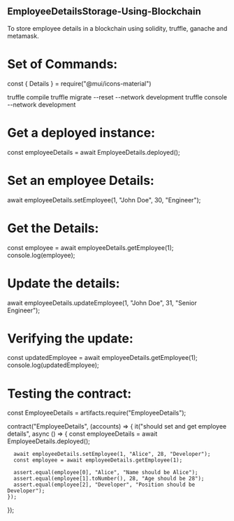 ## EmployeeDetailsStorage-Using-Blockchain
To store employee details in a blockchain using solidity, truffle, ganache and metamask.

# Set of Commands:
  const { Details } = require("@mui/icons-material")

  truffle compile
  truffle migrate --reset --network development
  truffle console --network development

# Get a deployed instance:
  const employeeDetails = await EmployeeDetails.deployed();

# Set an employee Details:
  await employeeDetails.setEmployee(1, "John Doe", 30, "Engineer");

#  Get the Details:
  const employee = await employeeDetails.getEmployee(1);
  console.log(employee);

#  Update the details:
  await employeeDetails.updateEmployee(1, "John Doe", 31, "Senior Engineer");

#  Verifying the update:
  const updatedEmployee = await employeeDetails.getEmployee(1);
  console.log(updatedEmployee);


# Testing the contract:
  const EmployeeDetails = artifacts.require("EmployeeDetails");
  
  contract("EmployeeDetails", (accounts) => {
    it("should set and get employee details", async () => {
      const employeeDetails = await EmployeeDetails.deployed();
      
      await employeeDetails.setEmployee(1, "Alice", 28, "Developer");
      const employee = await employeeDetails.getEmployee(1);
      
      assert.equal(employee[0], "Alice", "Name should be Alice");
      assert.equal(employee[1].toNumber(), 28, "Age should be 28");
      assert.equal(employee[2], "Developer", "Position should be Developer");
    });
  });
